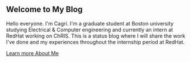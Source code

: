 ## Welcome to My Blog

Hello everyone. I'm Cagri. I'm a graduate student at Boston university studying Electrical & Computer engineering and currently an intern at RedHat working on ChRIS. This is a status blog where I will share the work I've done and my experiences throughout the internship period at RedHat.

[Learn more About Me](./about)

